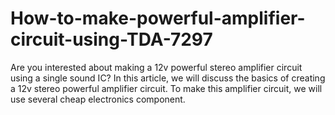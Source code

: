 # How-to-make-powerful-amplifier-circuit-using-TDA-7297
Are you interested about making a 12v powerful stereo amplifier circuit using a single sound IC? In this article, we will discuss the basics of creating a 12v stereo powerful amplifier circuit. To make this amplifier circuit, we will use several cheap electronics component.
